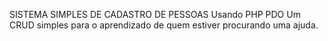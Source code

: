 SISTEMA SIMPLES DE CADASTRO DE PESSOAS
Usando PHP PDO
Um CRUD simples para o aprendizado de quem estiver procurando uma ajuda.
